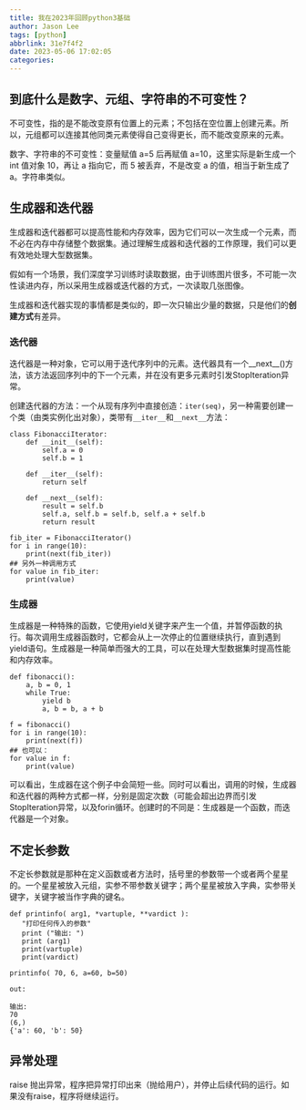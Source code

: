```yaml
---
title: 我在2023年回顾python3基础
author: Jason Lee
tags: [python]
abbrlink: 31e7f4f2
date: 2023-05-06 17:02:05
categories:
---
```


## 到底什么是数字、元组、字符串的不可变性？

不可变性，指的是不能改变原有位置上的元素；不包括在空位置上创建元素。所以，元组都可以连接其他同类元素使得自己变得更长，而不能改变原来的元素。

数字、字符串的不可变性：变量赋值 a=5 后再赋值 a=10，这里实际是新生成一个 int 值对象 10，再让 a 指向它，而 5 被丢弃，不是改变 a 的值，相当于新生成了 a。字符串类似。

## 生成器和迭代器

生成器和迭代器都可以提高性能和内存效率，因为它们可以一次生成一个元素，而不必在内存中存储整个数据集。通过理解生成器和迭代器的工作原理，我们可以更有效地处理大型数据集。

假如有一个场景，我们深度学习训练时读取数据，由于训练图片很多，不可能一次性读进内存，所以采用生成器或迭代器的方式，一次读取几张图像。

生成器和迭代器实现的事情都是类似的，即一次只输出少量的数据，只是他们的**创建方式**有差异。

### 迭代器

迭代器是一种对象，它可以用于迭代序列中的元素。迭代器具有一个__next__()方法，该方法返回序列中的下一个元素，并在没有更多元素时引发StopIteration异常。

创建迭代器的方法：一个从现有序列中直接创造：`iter(seq)`，另一种需要创建一个类（由类实例化出对象），类带有`__iter__`和`__next__`方法：

```
class FibonacciIterator:
    def __init__(self):
        self.a = 0
        self.b = 1
    
    def __iter__(self):
        return self
    
    def __next__(self):
        result = self.b
        self.a, self.b = self.b, self.a + self.b
        return result

fib_iter = FibonacciIterator()
for i in range(10):
    print(next(fib_iter)) 
## 另外一种调用方式
for value in fib_iter:
    print(value)
```

### 生成器

生成器是一种特殊的函数，它使用yield关键字来产生一个值，并暂停函数的执行。每次调用生成器函数时，它都会从上一次停止的位置继续执行，直到遇到yield语句。生成器是一种简单而强大的工具，可以在处理大型数据集时提高性能和内存效率。

```
def fibonacci():
    a, b = 0, 1
    while True:
        yield b
        a, b = b, a + b

f = fibonacci()
for i in range(10):
    print(next(f))
## 也可以：
for value in f:
    print(value)
```

可以看出，生成器在这个例子中会简短一些。同时可以看出，调用的时候，生成器和迭代器的两种方式都一样，分别是固定次数（可能会超出边界而引发StopIteration异常，以及forin循环。创建时的不同是：生成器是一个函数，而迭代器是一个对象。

## 不定长参数

不定长参数就是那种在定义函数或者方法时，括号里的参数带一个或者两个星星的。一个星星被放入元组，实参不带参数关键字；两个星星被放入字典，实参带关键字，关键字被当作字典的键名。

```
def printinfo( arg1, *vartuple, **vardict ):
   "打印任何传入的参数"
   print ("输出: ")
   print (arg1)
   print(vartuple)
   print(vardict)

printinfo( 70, 6, a=60, b=50)

out:

输出: 
70
(6,)
{'a': 60, 'b': 50}
```

## 异常处理

raise 抛出异常，程序把异常打印出来（抛给用户），并停止后续代码的运行。如果没有raise，程序将继续运行。